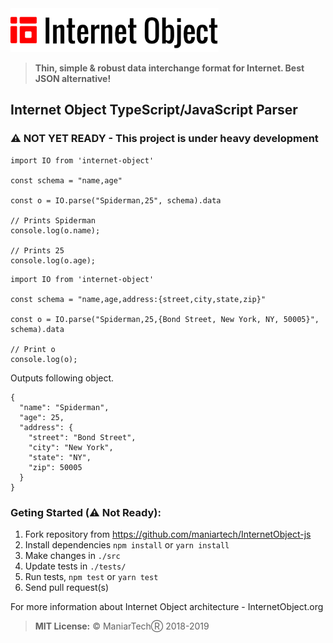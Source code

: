 <img src="/logo/internet-object.png" height="70px" alt="Internet Object" title="Internet Object">

> **Thin, simple & robust data interchange format for Internet. Best JSON alternative!**


## Internet Object TypeScript/JavaScript Parser

### ⚠ NOT YET READY - This project is under heavy development

```JS
import IO from 'internet-object'

const schema = "name,age"

const o = IO.parse("Spiderman,25", schema).data

// Prints Spiderman
console.log(o.name);

// Prints 25
console.log(o.age);
```

```JS
import IO from 'internet-object'

const schema = "name,age,address:{street,city,state,zip}"

const o = IO.parse("Spiderman,25,{Bond Street, New York, NY, 50005}", schema).data

// Print o
console.log(o);
```
Outputs following object.
```
{
  "name": "Spiderman",
  "age": 25,
  "address": {
    "street": "Bond Street",
    "city": "New York",
    "state": "NY",
    "zip": 50005
  }
}
```

### Geting Started (⚠ Not Ready):

1. Fork repository from https://github.com/maniartech/InternetObject-js
1. Install dependencies `npm install` or `yarn install`
1. Make changes in `./src`
1. Update tests in `./tests/`
1. Run tests, `npm test` or `yarn test`
1. Send pull request(s)

For more information about Internet Object architecture - InternetObject.org

> **MIT License:**
© ManiarTechⓇ 2018-2019
